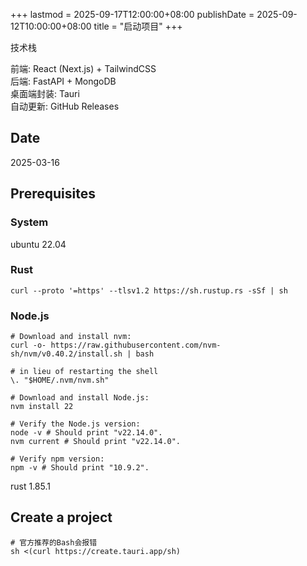 +++
lastmod = 2025-09-17T12:00:00+08:00
publishDate = 2025-09-12T10:00:00+08:00
title = "启动项目"
+++

技术栈

前端: React (Next.js) + TailwindCSS  
后端: FastAPI + MongoDB  
桌面端封装: Tauri  
自动更新: GitHub Releases

## Date

2025-03-16

## Prerequisites


### System

ubuntu 22.04

### Rust

```
curl --proto '=https' --tlsv1.2 https://sh.rustup.rs -sSf | sh
```

### Node.js

```
# Download and install nvm:
curl -o- https://raw.githubusercontent.com/nvm-sh/nvm/v0.40.2/install.sh | bash

# in lieu of restarting the shell
\. "$HOME/.nvm/nvm.sh"

# Download and install Node.js:
nvm install 22

# Verify the Node.js version:
node -v # Should print "v22.14.0".
nvm current # Should print "v22.14.0".

# Verify npm version:
npm -v # Should print "10.9.2".
```

rust 1.85.1


## Create a project

```
# 官方推荐的Bash会报错
sh <(curl https://create.tauri.app/sh)
```